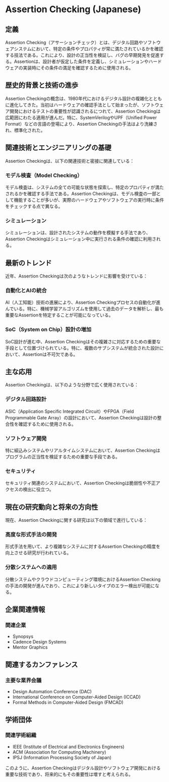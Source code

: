 # Assertion Checking (Japanese)

## 定義
Assertion Checking（アサーションチェック）とは、デジタル回路やソフトウェアシステムにおいて、特定の条件やプロパティが常に満たされているかを確認する技法である。これにより、設計の正当性を検証し、バグの早期発見を促進する。Assertionは、設計者が仮定した条件を定義し、シミュレーションやハードウェアの実装時にその条件の満足を確認するために使用される。

## 歴史的背景と技術の進歩
Assertion Checkingの概念は、1980年代におけるデジタル設計の複雑化とともに進化してきた。当初はハードウェアの確認手法として始まったが、ソフトウェア開発におけるテストの重要性が認識されるにつれて、Assertion Checkingは広範囲にわたる適用が進んだ。特に、SystemVerilogやUPF（Unified Power Format）などの言語の登場により、Assertion Checkingの手法はより洗練され、標準化された。

## 関連技術とエンジニアリングの基礎
Assertion Checkingは、以下の関連技術と密接に関連している：

### モデル検査（Model Checking）
モデル検査は、システムの全ての可能な状態を探索し、特定のプロパティが満たされるかを確認する手法である。Assertion Checkingは、モデル検査の一部として機能することが多いが、実際のハードウェアやソフトウェアの実行時に条件をチェックする点で異なる。

### シミュレーション
シミュレーションは、設計されたシステムの動作を模擬する手法であり、Assertion Checkingはシミュレーション中に実行される条件の確認に利用される。

## 最新のトレンド
近年、Assertion Checkingは次のようなトレンドに影響を受けている：

### 自動化とAIの統合
AI（人工知能）技術の進展により、Assertion Checkingプロセスの自動化が進んでいる。特に、機械学習アルゴリズムを使用して過去のデータを解析し、最も重要なAssertionを特定することが可能になっている。

### SoC（System on Chip）設計の増加
SoC設計が進む中、Assertion Checkingはその複雑さに対応するための重要な手段として位置づけられている。特に、複数のサブシステムが統合された設計において、Assertionは不可欠である。

## 主な応用
Assertion Checkingは、以下のような分野で広く使用されている：

### デジタル回路設計
ASIC（Application Specific Integrated Circuit）やFPGA（Field Programmable Gate Array）の設計において、Assertion Checkingは設計の整合性を確認するために使用される。

### ソフトウェア開発
特に組込みシステムやリアルタイムシステムにおいて、Assertion Checkingはプログラムの正当性を検証するための重要な手段である。

### セキュリティ
セキュリティ関連のシステムにおいて、Assertion Checkingは脆弱性や不正アクセスの検出に役立つ。

## 現在の研究動向と将来の方向性
現在、Assertion Checkingに関する研究は以下の領域で進行している：

### 高度な形式手法の開発
形式手法を用いて、より複雑なシステムに対するAssertion Checkingの精度を向上させる研究が行われている。

### 分散システムへの適用
分散システムやクラウドコンピューティング環境におけるAssertion Checkingの手法の開発が進んでおり、これにより新しいタイプのエラー検出が可能になる。

## 企業関連情報
### 関連企業
- Synopsys
- Cadence Design Systems
- Mentor Graphics

## 関連するカンファレンス
### 主要な業界会議
- Design Automation Conference (DAC)
- International Conference on Computer-Aided Design (ICCAD)
- Formal Methods in Computer-Aided Design (FMCAD)

## 学術団体
### 関連学術組織
- IEEE (Institute of Electrical and Electronics Engineers)
- ACM (Association for Computing Machinery)
- IPSJ (Information Processing Society of Japan) 

このように、Assertion Checkingはデジタル設計やソフトウェア開発における重要な技術であり、将来的にもその重要性は増すと考えられる。